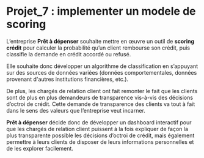 # Projet_7 : implementer un modele de scoring

L’entreprise **Prêt à dépenser**  souhaite mettre en œuvre un outil de **scoring crédit** pour calculer la probabilité qu’un client rembourse son crédit, puis classifie la demande en crédit accordé ou refusé. 

Elle souhaite donc développer un algorithme de classification en s’appuyant sur des sources de données variées (données comportementales, données provenant d'autres institutions financières, etc.).

De plus, les chargés de relation client ont fait remonter le fait que les clients sont de plus en plus demandeurs de
transparence vis-à-vis des décisions d’octroi de crédit. 
Cette demande de transparence des clients va tout à fait dans le sens des valeurs que l’entreprise veut incarner.

**Prêt à dépenser**  décide donc de développer un dashboard interactif pour que les chargés de relation client puissent à la fois expliquer de façon la plus transparente possible les décisions d’octroi de crédit, mais également permettre à leurs clients de disposer de leurs informations personnelles et de les explorer facilement.


